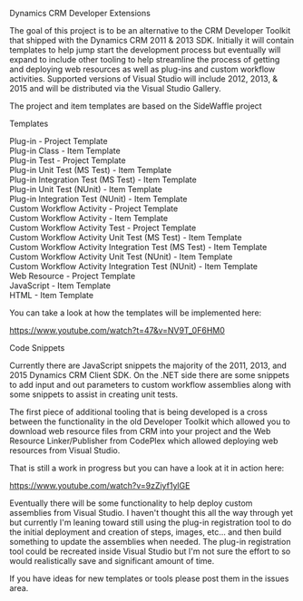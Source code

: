 Dynamics CRM Developer Extensions

The goal of this project is to be an alternative to the CRM Developer Toolkit that shipped with the Dynamics CRM 2011 & 2013 SDK. Initially it will contain templates to help jump start the development process but eventually will expand to include other tooling to help streamline the process of getting and deploying web resources as well as plug-ins and custom workflow activities. Supported versions of Visual Studio will include 2012, 2013, & 2015 and will be distributed via the Visual Studio Gallery.

The project and item templates are based on the SideWaffle project

Templates

Plug-in - Project Template    
Plug-in Class - Item Template   
Plug-in Test - Project Template   
Plug-in Unit Test (MS Test) - Item Template   
Plug-in Integration Test (MS Test) - Item Template   
Plug-in Unit Test (NUnit) - Item Template   
Plug-in Integration Test (NUnit) - Item Template   
Custom Workflow Activity - Project Template   
Custom Workflow Activity - Item Template   
Custom Workflow Activity Test - Project Template   
Custom Workflow Activity Unit Test (MS Test) - Item Template   
Custom Workflow Activity Integration Test (MS Test) - Item Template   
Custom Workflow Activity Unit Test (NUnit) - Item Template   
Custom Workflow Activity Integration Test (NUnit) - Item Template   
Web Resource - Project Template   
JavaScript - Item Template   
HTML - Item Template   

You can take a look at how the templates will be implemented here:

https://www.youtube.com/watch?t=47&v=NV9T_0F6HM0

Code Snippets

Currently there are JavaScript snippets the majority of the 2011, 2013, and 2015 Dynamics CRM Client SDK. On the .NET side there are some snippets to add input and out parameters to custom workflow assemblies along with some snippets to assist in creating unit tests.

The first piece of additional tooling that is being developed is a cross between the functionality in the old Developer Toolkit which allowed you to download web resource files from CRM into your project and the Web Resource Linker/Publisher from CodePlex which allowed deploying web resources from Visual Studio.

That is still a work in progress but you can have a look at it in action here:

https://www.youtube.com/watch?v=9zZiyf1ylGE

Eventually there will be some functionality to help deploy custom assemblies from Visual Studio. I haven't thought this all the way through yet but currently I'm leaning toward still using the plug-in registration tool to do the initial deployment and creation of steps, images, etc... and then build something to update the assemblies when needed. The plug-in registration tool could be recreated inside Visual Studio but I'm not sure the effort to so would realistically save and significant amount of time.

If you have ideas for new templates or tools please post them in the issues area.
